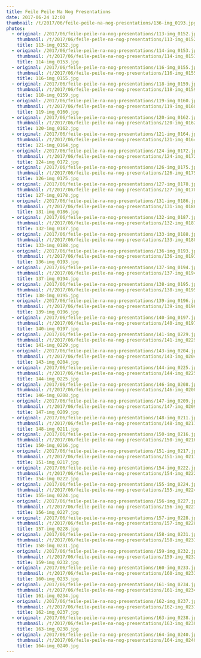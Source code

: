 ```yaml
---
title: Feile Peile Na Nog Presentations
date: 2017-06-24 12:00
thumbnail: /t/2017/06/feile-peile-na-nog-presentations/136-img_0193.jpg
photos:
  - original: /2017/06/feile-peile-na-nog-presentations/113-img_0152.jpg
    thumbnail: /t/2017/06/feile-peile-na-nog-presentations/113-img_0152.jpg
    title: 113-img_0152.jpg
  - original: /2017/06/feile-peile-na-nog-presentations/114-img_0153.jpg
    thumbnail: /t/2017/06/feile-peile-na-nog-presentations/114-img_0153.jpg
    title: 114-img_0153.jpg
  - original: /2017/06/feile-peile-na-nog-presentations/116-img_0155.jpg
    thumbnail: /t/2017/06/feile-peile-na-nog-presentations/116-img_0155.jpg
    title: 116-img_0155.jpg
  - original: /2017/06/feile-peile-na-nog-presentations/118-img_0159.jpg
    thumbnail: /t/2017/06/feile-peile-na-nog-presentations/118-img_0159.jpg
    title: 118-img_0159.jpg
  - original: /2017/06/feile-peile-na-nog-presentations/119-img_0160.jpg
    thumbnail: /t/2017/06/feile-peile-na-nog-presentations/119-img_0160.jpg
    title: 119-img_0160.jpg
  - original: /2017/06/feile-peile-na-nog-presentations/120-img_0162.jpg
    thumbnail: /t/2017/06/feile-peile-na-nog-presentations/120-img_0162.jpg
    title: 120-img_0162.jpg
  - original: /2017/06/feile-peile-na-nog-presentations/121-img_0164.jpg
    thumbnail: /t/2017/06/feile-peile-na-nog-presentations/121-img_0164.jpg
    title: 121-img_0164.jpg
  - original: /2017/06/feile-peile-na-nog-presentations/124-img_0172.jpg
    thumbnail: /t/2017/06/feile-peile-na-nog-presentations/124-img_0172.jpg
    title: 124-img_0172.jpg
  - original: /2017/06/feile-peile-na-nog-presentations/126-img_0175.jpg
    thumbnail: /t/2017/06/feile-peile-na-nog-presentations/126-img_0175.jpg
    title: 126-img_0175.jpg
  - original: /2017/06/feile-peile-na-nog-presentations/127-img_0178.jpg
    thumbnail: /t/2017/06/feile-peile-na-nog-presentations/127-img_0178.jpg
    title: 127-img_0178.jpg
  - original: /2017/06/feile-peile-na-nog-presentations/131-img_0186.jpg
    thumbnail: /t/2017/06/feile-peile-na-nog-presentations/131-img_0186.jpg
    title: 131-img_0186.jpg
  - original: /2017/06/feile-peile-na-nog-presentations/132-img_0187.jpg
    thumbnail: /t/2017/06/feile-peile-na-nog-presentations/132-img_0187.jpg
    title: 132-img_0187.jpg
  - original: /2017/06/feile-peile-na-nog-presentations/133-img_0188.jpg
    thumbnail: /t/2017/06/feile-peile-na-nog-presentations/133-img_0188.jpg
    title: 133-img_0188.jpg
  - original: /2017/06/feile-peile-na-nog-presentations/136-img_0193.jpg
    thumbnail: /t/2017/06/feile-peile-na-nog-presentations/136-img_0193.jpg
    title: 136-img_0193.jpg
  - original: /2017/06/feile-peile-na-nog-presentations/137-img_0194.jpg
    thumbnail: /t/2017/06/feile-peile-na-nog-presentations/137-img_0194.jpg
    title: 137-img_0194.jpg
  - original: /2017/06/feile-peile-na-nog-presentations/138-img_0195.jpg
    thumbnail: /t/2017/06/feile-peile-na-nog-presentations/138-img_0195.jpg
    title: 138-img_0195.jpg
  - original: /2017/06/feile-peile-na-nog-presentations/139-img_0196.jpg
    thumbnail: /t/2017/06/feile-peile-na-nog-presentations/139-img_0196.jpg
    title: 139-img_0196.jpg
  - original: /2017/06/feile-peile-na-nog-presentations/140-img_0197.jpg
    thumbnail: /t/2017/06/feile-peile-na-nog-presentations/140-img_0197.jpg
    title: 140-img_0197.jpg
  - original: /2017/06/feile-peile-na-nog-presentations/141-img_0229.jpg
    thumbnail: /t/2017/06/feile-peile-na-nog-presentations/141-img_0229.jpg
    title: 141-img_0229.jpg
  - original: /2017/06/feile-peile-na-nog-presentations/143-img_0204.jpg
    thumbnail: /t/2017/06/feile-peile-na-nog-presentations/143-img_0204.jpg
    title: 143-img_0204.jpg
  - original: /2017/06/feile-peile-na-nog-presentations/144-img_0225.jpg
    thumbnail: /t/2017/06/feile-peile-na-nog-presentations/144-img_0225.jpg
    title: 144-img_0225.jpg
  - original: /2017/06/feile-peile-na-nog-presentations/146-img_0208.jpg
    thumbnail: /t/2017/06/feile-peile-na-nog-presentations/146-img_0208.jpg
    title: 146-img_0208.jpg
  - original: /2017/06/feile-peile-na-nog-presentations/147-img_0209.jpg
    thumbnail: /t/2017/06/feile-peile-na-nog-presentations/147-img_0209.jpg
    title: 147-img_0209.jpg
  - original: /2017/06/feile-peile-na-nog-presentations/148-img_0211.jpg
    thumbnail: /t/2017/06/feile-peile-na-nog-presentations/148-img_0211.jpg
    title: 148-img_0211.jpg
  - original: /2017/06/feile-peile-na-nog-presentations/150-img_0216.jpg
    thumbnail: /t/2017/06/feile-peile-na-nog-presentations/150-img_0216.jpg
    title: 150-img_0216.jpg
  - original: /2017/06/feile-peile-na-nog-presentations/151-img_0217.jpg
    thumbnail: /t/2017/06/feile-peile-na-nog-presentations/151-img_0217.jpg
    title: 151-img_0217.jpg
  - original: /2017/06/feile-peile-na-nog-presentations/154-img_0222.jpg
    thumbnail: /t/2017/06/feile-peile-na-nog-presentations/154-img_0222.jpg
    title: 154-img_0222.jpg
  - original: /2017/06/feile-peile-na-nog-presentations/155-img_0224.jpg
    thumbnail: /t/2017/06/feile-peile-na-nog-presentations/155-img_0224.jpg
    title: 155-img_0224.jpg
  - original: /2017/06/feile-peile-na-nog-presentations/156-img_0227.jpg
    thumbnail: /t/2017/06/feile-peile-na-nog-presentations/156-img_0227.jpg
    title: 156-img_0227.jpg
  - original: /2017/06/feile-peile-na-nog-presentations/157-img_0228.jpg
    thumbnail: /t/2017/06/feile-peile-na-nog-presentations/157-img_0228.jpg
    title: 157-img_0228.jpg
  - original: /2017/06/feile-peile-na-nog-presentations/158-img_0231.jpg
    thumbnail: /t/2017/06/feile-peile-na-nog-presentations/158-img_0231.jpg
    title: 158-img_0231.jpg
  - original: /2017/06/feile-peile-na-nog-presentations/159-img_0232.jpg
    thumbnail: /t/2017/06/feile-peile-na-nog-presentations/159-img_0232.jpg
    title: 159-img_0232.jpg
  - original: /2017/06/feile-peile-na-nog-presentations/160-img_0233.jpg
    thumbnail: /t/2017/06/feile-peile-na-nog-presentations/160-img_0233.jpg
    title: 160-img_0233.jpg
  - original: /2017/06/feile-peile-na-nog-presentations/161-img_0234.jpg
    thumbnail: /t/2017/06/feile-peile-na-nog-presentations/161-img_0234.jpg
    title: 161-img_0234.jpg
  - original: /2017/06/feile-peile-na-nog-presentations/162-img_0237.jpg
    thumbnail: /t/2017/06/feile-peile-na-nog-presentations/162-img_0237.jpg
    title: 162-img_0237.jpg
  - original: /2017/06/feile-peile-na-nog-presentations/163-img_0238.jpg
    thumbnail: /t/2017/06/feile-peile-na-nog-presentations/163-img_0238.jpg
    title: 163-img_0238.jpg
  - original: /2017/06/feile-peile-na-nog-presentations/164-img_0240.jpg
    thumbnail: /t/2017/06/feile-peile-na-nog-presentations/164-img_0240.jpg
    title: 164-img_0240.jpg
---
```

